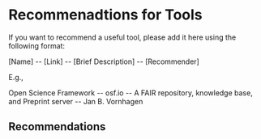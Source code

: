 # Recommenadtions for Tools
If you want to recommend a useful tool, please add it here using the following format:

[Name] -- [Link] -- [Brief Description] -- [Recommender]

E.g.,

Open Science Framework -- osf.io -- A FAIR repository, knowledge base, and Preprint server -- Jan B. Vornhagen

## Recommendations
